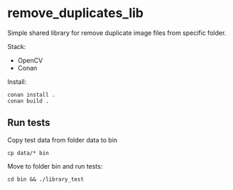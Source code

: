 # remove_duplicates_lib

Simple shared library for remove duplicate image files from specific folder.

Stack:
- OpenCV
- Conan

Install:

```
conan install .
conan build .
```

## Run tests
Copy test data from folder data to bin
```
cp data/* bin
```

Move to folder bin and run tests:

```
cd bin && ./library_test
```
